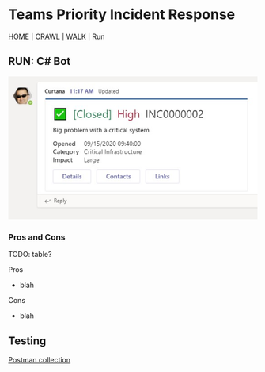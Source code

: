 # Teams Priority Incident Response
[HOME](README.md) | [CRAWL](Crawl.md) | [WALK](Walk.md) | Run
## RUN: C# Bot

![Teams message](Images/Run-Message.jpg)

### Pros and Cons
TODO: table?

Pros
- blah

Cons
- blah

## Testing
[Postman collection](Teams%20Priority%20Incident%20Response.postman_collection.json)